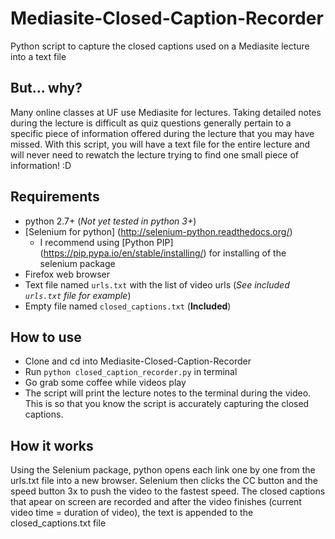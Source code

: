# Mediasite-Closed-Caption-Recorder
Python script to capture the closed captions used on a Mediasite lecture into a text file

## But... why?
Many online classes at UF use Mediasite for lectures. Taking detailed notes during the lecture is difficult as quiz questions generally 
pertain to a specific piece of information offered during the lecture that you may have missed. With this script, you will have a text
file for the entire lecture and will never need to rewatch the lecture trying to find one small piece of information! :D

## Requirements
  - python 2.7+  (*Not yet tested in python 3+*)
  - [Selenium for python] (http://selenium-python.readthedocs.org/)
    - I recommend using [Python PIP] (https://pip.pypa.io/en/stable/installing/) for installing of the selenium package
  - Firefox web browser 
  - Text file named `urls.txt` with the list of video urls (*See included `urls.txt` file for example*)
  - Empty file named `closed_captions.txt` (**Included**)
  
## How to use
  - Clone and cd into Mediasite-Closed-Caption-Recorder
  - Run `python closed_caption_recorder.py` in terminal
  - Go grab some coffee while videos play
  - The script will print the lecture notes to the terminal during the video. This is so that you know the script is accurately capturing
    the closed captions.

## How it works
Using the Selenium package, python opens each link one by one from the urls.txt file into a new browser. Selenium then clicks the CC button
and the speed button 3x to push the video to the fastest speed. The closed captions that apear on screen are recorded and after the video
finishes (current video time = duration of video), the text is appended to the closed_captions.txt file
